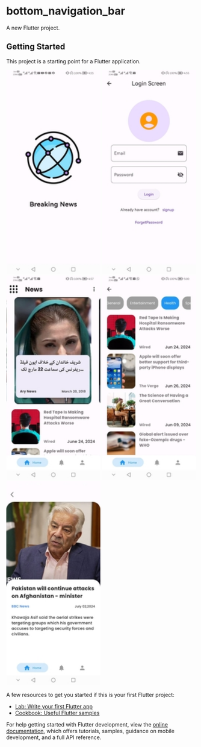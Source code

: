 # bottom_navigation_bar

A new Flutter project.

## Getting Started

This project is a starting point for a Flutter application.
<p float="left">
    <img src="./images/splash1.jpg" alt="Scavenger hunt location selection" width="250">
	<img src="./images/login (2).jpg" alt="Scavenger hunt view" width="250">
	<img src="./images/news (2).jpg" alt="Results view" width="250">
    <img src="./images/category (2).jpg" alt="Results view" width="250">
    <img src="./images/details (2).jpg" alt="Results view" width="250">
</p>


A few resources to get you started if this is your first Flutter project:

- [Lab: Write your first Flutter app](https://docs.flutter.dev/get-started/codelab)
- [Cookbook: Useful Flutter samples](https://docs.flutter.dev/cookbook)

For help getting started with Flutter development, view the
[online documentation](https://docs.flutter.dev/), which offers tutorials,
samples, guidance on mobile development, and a full API reference.
